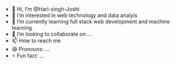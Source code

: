 - 👋 Hi, I’m @Hari-singh-Joshi
- 👀 I’m interested in web technology and data analyis
- 🌱 I’m currently learning full stack web development and machine learning
- 💞️ I’m looking to collaborate on ...
- 📫 How to reach me 
- 😄 Pronouns: ...
- ⚡ Fun fact: ...

<!---
Hari-singh-Joshi/Hari-singh-Joshi is a ✨ special ✨ repository because its `README.md` (this file) appears on your GitHub profile.
You can click the Preview link to take a look at your changes.
--->
